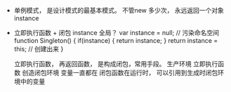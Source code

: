 - 单例模式， 是设计模式的最基本模式。
不管new 多少次， 永远返回一个对象
instance
- 立即执行函数 + 闭包
  instance  全局？
  var instance = null;     // 污染命名空间
  function Singleton() {
      if(instance) {
          return instance;
      }
      return instance = this;     // 创建出来
  }

  立即执行函数，  再返回函数， 是构成闭包，常用手段。
  生产环境 立即执行函数     创造闭包环境   变量一直都在
  闭包函数在运行时， 可以引用到生成时闭包环境中的变量 